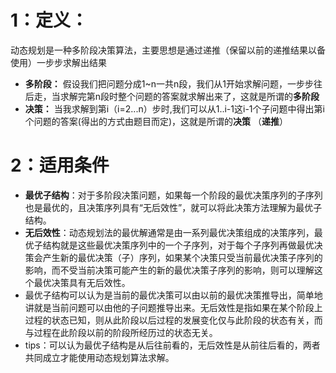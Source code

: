 # 1：定义：
动态规划是一种多阶段决策算法，主要思想是通过递推（保留以前的递推结果以备使用）一步步求解出结果  
- **多阶段：**
假设我们把问题分成1~n一共n段，我们从1开始求解问题，一步步往后走，当求解完第n段时整个问题的答案就求解出来了，这就是所谓的**多阶段**  
- **决策：**
当我求解到第i（i=2...n）步时,我们可以从1..i-1这i-1个子问题中得出第i个问题的答案(得出的方式由题目而定)，这就是所谓的**决策** （**递推**） 
# 2：适用条件
- **最优子结构**：对于多阶段决策问题，如果每一个阶段的最优决策序列的子序列也是最优的，且决策序列具有“无后效性”，就可以将此决策方法理解为最优子结构。  
- **无后效性**：动态规划法的最优解通常是由一系列最优决策组成的决策序列，最优子结构就是这些最优决策序列中的一个子序列，对于每个子序列再做最优决策会产生新的最优决策（子）序列，如果某个决策只受当前最优决策子序列的影响，而不受当前决策可能产生的新的最优决策子序列的影响，则可以理解这个最优决策具有无后效性。
- 最优子结构可以认为是当前的最优决策可以由以前的最优决策推导出，简单地讲就是当前问题可以由他的子问题推导出来。无后效性是指如果在某个阶段上过程的状态已知，则从此阶段以后过程的发展变化仅与此阶段的状态有关，而与过程在此阶段以前的阶段所经历过的状态无关。
- tips：可以认为最优子结构是从后往前看的，无后效性是从前往后看的，两者共同成立才能使用动态规划算法求解。
